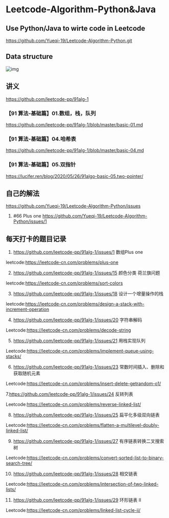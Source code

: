 # Leetcode-Algorithm-Python&Java
## Use Python/Java to wirte code in Leetcode
https://github.com/Yueqi-19/Leetcode-Algorithm-Python.git

## Data structure
![img](https://github.com/Yueqi-19/Leetcode-Algorithm-Python/blob/master/datastructure.png)

## 讲义
https://github.com/leetcode-pp/91alg-1

### 【91 算法-基础篇】01.数组，栈，队列
https://github.com/leetcode-pp/91alg-1/blob/master/basic-01.md
### 【91 算法-基础篇】04.哈希表
https://github.com/leetcode-pp/91alg-1/blob/master/basic-04.md
### 【91 算法-基础篇】05.双指针
https://lucifer.ren/blog/2020/05/26/91algo-basic-05.two-pointer/

## 自己的解法
https://github.com/Yueqi-19/Leetcode-Algorithm-Python/issues

1. #66 Plus one
https://github.com/Yueqi-19/Leetcode-Algorithm-Python/issues/1

## 每天打卡的题目记录
1. https://github.com/leetcode-pp/91alg-1/issues/1 数组Plus one

  leetcode:https://leetcode-cn.com/problems/plus-one

2. https://github.com/leetcode-pp/91alg-1/issues/15 颜色分类 荷兰旗问题

  leetcode:https://leetcode-cn.com/problems/sort-colors

3. https://github.com/leetcode-pp/91alg-1/issues/18 设计一个增量操作的栈

  leetcode:https://leetcode-cn.com/problems/design-a-stack-with-increment-operation

4. https://github.com/leetcode-pp/91alg-1/issues/20 字符串解码

  Leetcode:https://leetcode-cn.com/problems/decode-string

5. https://github.com/leetcode-pp/91alg-1/issues/21 用栈实现队列

  Leetcode:https://leetcode-cn.com/problems/implement-queue-using-stacks/
  
6. https://github.com/leetcode-pp/91alg-1/issues/23 常数时间插入、删除和获取随机元素

  Leetcode:https://leetcode-cn.com/problems/insert-delete-getrandom-o1/
  
7.https://github.com/leetcode-pp/91alg-1/issues/24 反转列表

  Leetcode:https://leetcode-cn.com/problems/reverse-linked-list/
  
8. https://github.com/leetcode-pp/91alg-1/issues/25 扁平化多级双向链表

  Leetcode:https://leetcode-cn.com/problems/flatten-a-multilevel-doubly-linked-list/
  
9. https://github.com/leetcode-pp/91alg-1/issues/27 有序链表转换二叉搜索树

  Leetcode:https://leetcode-cn.com/problems/convert-sorted-list-to-binary-search-tree/
  
10. https://github.com/leetcode-pp/91alg-1/issues/28 相交链表 

  Leetcode:https://leetcode-cn.com/problems/intersection-of-two-linked-lists/
   
11. https://github.com/leetcode-pp/91alg-1/issues/29 环形链表 II

  Leetcode:https://leetcode-cn.com/problems/linked-list-cycle-ii/
